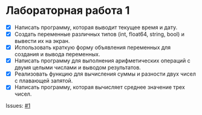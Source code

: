 # Лабораторная работа 1
* [x] Написать программу, которая выводит текущее время и дату.
* [x] Создать переменные различных типов (int, float64, string, bool) и вывести их на экран.
* [x] Использовать краткую форму объявления переменных для создания и вывода переменных.
* [x] Написать программу для выполнения арифметических операций с двумя целыми числами и выводом результатов.
* [x] Реализовать функцию для вычисления суммы и разности двух чисел с плавающей запятой.
* [x] Написать программу, которая вычисляет среднее значение трех чисел.

Issues: [#1](https://github.com/exodie/labs-programming-go/issues/1)